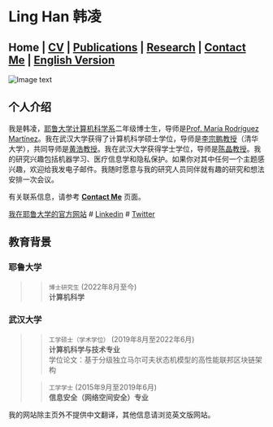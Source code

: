 # Ling Han 韩凌
## Home  |  [CV](https://b.linghan.me/CV)  |   [Publications](https://scholar.google.com/citations?user=SLMRZTUAAAAJ&hl=zh-CN)  |  [Research](https://b.linghan.me/research)  |   [Contact Me](https://b.linghan.me/CM)  |  [English Version](https://b.linghan.me/)
![Image text](https://media.licdn.com/dms/image/D4E03AQEfx63xPlLxXQ/profile-displayphoto-shrink_100_100/0/1707767831084?e=1720656000&v=beta&t=mrn24LJqFSGUaguZ6uVTlMfAaDWsB2LsS57-bNayKG8)

## 个人介绍
我是韩凌，[耶鲁大学计算机科学系](https://cpsc.yale.edu)二年级博士生，导师是[Prof. María Rodríguez Martínez](https://medicine.yale.edu/biomedical-informatics-data-science/profile/maria-rodriguezmartinez/)。我在武汉大学获得了计算机科学硕士学位，导师是[李宗鹏教授](https://scholar.google.com/citations?user=UnsBY_AAAAAJ&hl=en)（清华大学），共同导师是[黄浩教授](http://cs.whu.edu.cn/info/1019/2467.htm#)。我在武汉大学获得学士学位，导师是[陈晶教授](https://cse.whu.edu.cn/info/1272/3389.htm)。我的研究兴趣包括机器学习、医疗信息学和隐私保护。如果你对其中任何一个主题感兴趣，欢迎给我发电子邮件。我随时愿意与我的研究人员同伴就有趣的研究和想法安排一次会议。<br>

有关联系信息，请参考 **[Contact Me](https://www.linghan.me/CM)** 页面。


[我在耶鲁大学的官方网站](https://cpsc.yale.edu/people/ling-han) # 
[Linkedin](https://www.linkedin.com/in/ling-han-brian) # 
[Twitter](https://twitter.com/BRIANHANL)<br>

## 教育背景
### 耶鲁大学
>> `博士研究生` (2022年8月至今) <br>
>> **计算机科学**

### 武汉大学
>> `工学硕士（学术学位）` (2019年8月至2022年6月) <br>
>> **计算机科学与技术专业**<br>
>> 学位论文：基于分级独立马尔可夫状态机模型的高性能联邦区块链架构
>
>> `工学学士` (2015年9月至2019年6月) <br>
>> **信息安全（网络空间安全）专业**

我的网站除主页外不提供中文翻译，其他信息请浏览英文版网站。
